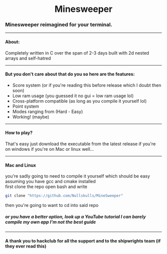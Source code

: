 <h1 align="center">Minesweeper</h1>

<h3>Minesweeper reimagined for your terminal.</h3>

---

<h4>About:</h4>

Completely written in C over the span of 2-3 days built with 2d nested arrays and self-hatred

---

<h4> But you don't care about that do you so here are the features: </h4>

* Score system (or if you're reading this before release which I doubt then soon)
* Low ram usage (you guessed it no gui = low ram usage lol)
* Cross-platform compatible (as long as you compile it yourself lol)
* Point system 
* Modes ranging from (Hard - Easy)
* Working! (maybe)
---

<h4> How to play? </h4>

That's easy just download the executable from the latest release if you're on windows if you're on Mac or linux well...

---

<h4> Mac and Linux</h4>

you're sadly going to need to compile it yourself which should be easy assuming you have gcc and cmake installed  
first clone the repo open bash and write

```bash
git clone "https://github.com/Nullskulls/MineSweeper"
```
then you're going to want to cd into said repo

<h5>or you have a better option, look up a YouTube tutorial I can barely compile my own app I'm not the best guide</h5>

---

<h4>A thank you to hackclub for all the support and to the shipwrights team (if they ever read this) </h4> 